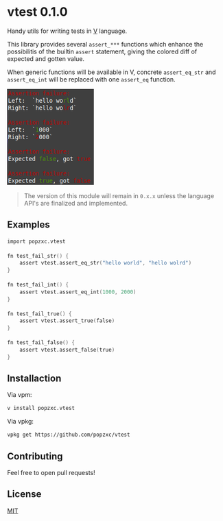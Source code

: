 # vtest 0.1.0

Handy utils for writing tests in [V](https://vlang.io/) language.

This library provides several `assert_***` functions which enhance the possibilitis
of the builtin `assert` statement, giving the colored diff of expected and gotten value.

When generic functions will be available in V, concrete `assert_eq_str` and `assert_eq_int` will
be replaced with one `assert_eq` function.

![screenshot](vtest.png)

> The version of this module will remain in `0.x.x` unless the language API's are finalized and implemented.

## Examples

```v
import popzxc.vtest

fn test_fail_str() {
    assert vtest.assert_eq_str("hello world", "hello wolrd")
}

fn test_fail_int() {
    assert vtest.assert_eq_int(1000, 2000)
}

fn test_fail_true() {
    assert vtest.assert_true(false)
}

fn test_fail_false() {
    assert vtest.assert_false(true)
}
```

## Installaction

Via vpm:

```sh
v install popzxc.vtest
```

Via vpkg:

```sh
vpkg get https://github.com/popzxc/vtest
```

## Contributing

Feel free to open pull requests!

## License

[MIT](LICENSE)
